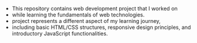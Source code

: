 - This repository contains web development project that I worked on
- while learning the fundamentals of web technologies.
- project represents a different aspect of my learning journey,
- including basic HTML/CSS structures, responsive design principles, and introductory JavaScript functionalities.
